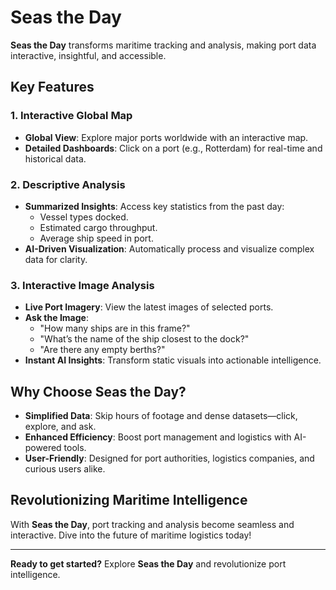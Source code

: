 # Seas the Day

**Seas the Day** transforms maritime tracking and analysis, making port data interactive, insightful, and accessible.

## Key Features

### 1. Interactive Global Map
- **Global View**: Explore major ports worldwide with an interactive map.
- **Detailed Dashboards**: Click on a port (e.g., Rotterdam) for real-time and historical data.

### 2. Descriptive Analysis
- **Summarized Insights**: Access key statistics from the past day:
  - Vessel types docked.
  - Estimated cargo throughput.
  - Average ship speed in port.
- **AI-Driven Visualization**: Automatically process and visualize complex data for clarity.

### 3. Interactive Image Analysis
- **Live Port Imagery**: View the latest images of selected ports.
- **Ask the Image**:
  - "How many ships are in this frame?"
  - "What’s the name of the ship closest to the dock?"
  - "Are there any empty berths?"
- **Instant AI Insights**: Transform static visuals into actionable intelligence.

## Why Choose Seas the Day?
- **Simplified Data**: Skip hours of footage and dense datasets—click, explore, and ask.
- **Enhanced Efficiency**: Boost port management and logistics with AI-powered tools.
- **User-Friendly**: Designed for port authorities, logistics companies, and curious users alike.

## Revolutionizing Maritime Intelligence
With **Seas the Day**, port tracking and analysis become seamless and interactive. Dive into the future of maritime logistics today!

---
**Ready to get started?** Explore **Seas the Day** and revolutionize port intelligence.